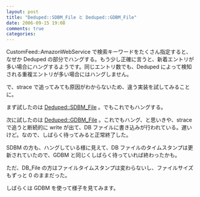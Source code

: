 ```yaml
---
layout: post
title: "Deduped::SDBM_File と Deduped::GDBM_File"
date: 2006-09-15 19:08
comments: true
categories: 
---
```

<p>
CustomFeed::AmazonWebService で検索キーワードをたくさん指定すると、なぜか Deduped の部分でハングする。もう少し正確に言うと、新着エントリが多い場合にハングするようです。同じエントリ数でも、Deduped によって検知される重複エントリが多い場合にはハングしません。
</p>
<p>
で、strace で追ってみても原因がわからないため、違う実装を試してみることに。
</p>
<p>
まず試したのは <a class="ext-link" href="http://trac.mizzy.org/public/browser/plagger/trunk/lib/Plagger/Rule/Deduped/SDBM_File.pm"><span class="icon"></span>Deduped::SDBM_File</a> 。でもこれでもハングする。
</p>
<p>
次に試したのは <a class="ext-link" href="http://trac.mizzy.org/public/browser/plagger/trunk/lib/Plagger/Rule/Deduped/GDBM_File.pm"><span class="icon"></span>Deduped::GDBM_File</a> 。これでもハング、と思いきや、strace で追うと断続的に write が出て、DB ファイルに書き込みが行われている。遅いけど。なので、しばらく待ってみると正常終了した。
</p>
<p>
SDBM の方も、ハングしている様に見えて、DB ファイルのタイムスタンプは更新されていたので、GDBM と同じくしばらく待っていれば終わったかも。
</p>
<p>
ただ、DB_File の方はファイルタイムスタンプは変わらないし、ファイルサイズもずっと 0 のままだった。
</p>
<p>
しばらくは GDBM を使って様子を見てみます。
</p>